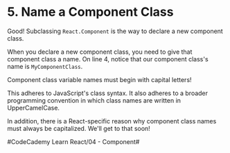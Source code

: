 # 5. Name a Component Class
Good! Subclassing `React.Component` is the way to declare a new component class.

When you declare a new component class, you need to give that component class a name. On line 4, notice that our component class's name is `MyComponentClass`.

Component class variable names must begin with capital letters!

This adheres to JavaScript's class syntax. It also adheres to a broader programming convention in which class names are written in UpperCamelCase.

In addition, there is a React-specific reason why component class names must always be capitalized. We'll get to that soon!



#CodeCademy Learn React/04 - Component#